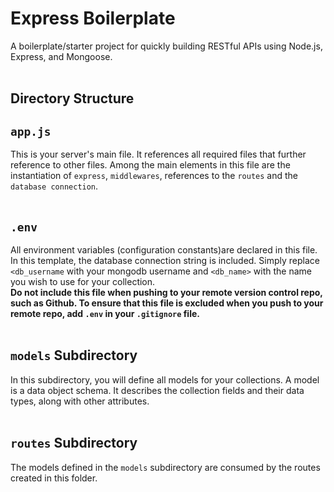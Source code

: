 # Express Boilerplate
A boilerplate/starter project for quickly building RESTful APIs using Node.js, Express, and Mongoose. <br/><br/>

## Directory Structure
## `app.js`
This is your server's main file. It references all required files that further reference to other files. Among the main elements in this file are the instantiation of `express`, `middlewares`, references to the `routes` and the `database connection`. <br/><br/>

## `.env`
All environment variables (configuration constants)are declared in this file. In this template, the database connection string is included. Simply replace `<db_username` with your mongodb username and `<db_name>` with the name you wish to use for your collection.<br/> **Do not include this file when pushing to your remote version control repo, such as Github. To ensure that this file is excluded when you push to your remote repo, add `.env` in your `.gitignore` file.** <br/><br/>

## `models` Subdirectory
In this subdirectory, you will define all models for your collections. A model is a data object schema. It describes the collection fields and their data types, along with other attributes. <br/><br/>

## `routes` Subdirectory
The models defined in the `models` subdirectory are consumed by the routes created in this folder.
